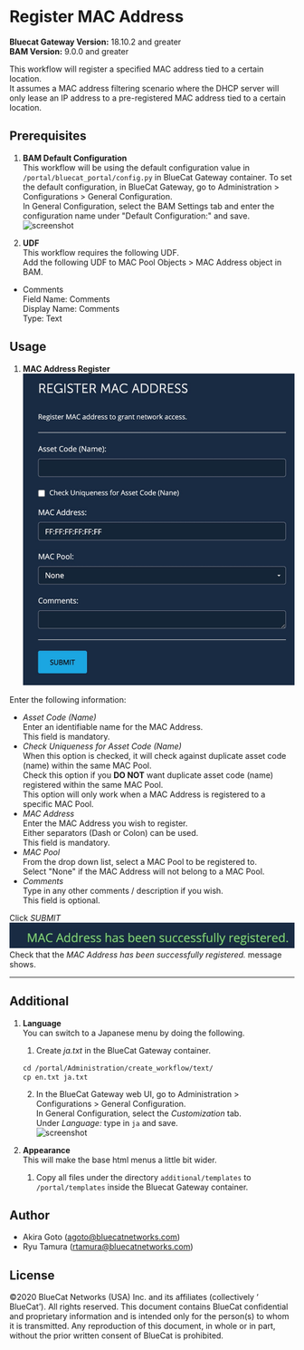 # Register MAC Address  
**Bluecat Gateway Version:** 18.10.2 and greater  
**BAM Version:** 9.0.0 and greater  

This workflow will register a specified MAC address tied to a certain location.  
It assumes a MAC address filtering scenario where the DHCP server will only lease an IP address to a pre-registered MAC address tied to a certain location.  

## Prerequisites
1. **BAM Default Configuration**  
This workflow will be using the default configuration value in `/portal/bluecat_portal/config.py` in BlueCat Gateway container.  To set the default configuration, in BlueCat Gateway, go to Administration > Configurations > General Configuration.  
In General Configuration, select the BAM Settings tab and enter the configuration name under "Default Configuration:" and save.  
![screenshot](img/BAM_default_settings.jpg?raw=true "BAM_default_settings")  

2. **UDF**  
This workflow requires the following UDF.  
Add the following UDF to MAC Pool Objects > MAC Address object in BAM.  
  - Comments    
  Field Name: Comments   
  Display Name: Comments  
  Type: Text  


## Usage   

1. **MAC Address Register**  
![screenshot](img/mac_address_reg1.jpg?raw=true "mac_address_reg1")  

Enter the following information:  
- *Asset Code (Name)*  
Enter an identifiable name for the MAC Address.  
This field is mandatory.   
- *Check Uniqueness for Asset Code (Name)*  
When this option is checked, it will check against duplicate asset code (name) within the same MAC Pool.  
Check this option if you **DO NOT** want duplicate asset code (name) registered within the same MAC Pool.  
This option will only work when a MAC Address is registered to a specific MAC Pool.  
- *MAC Address*  
Enter the MAC Address you wish to register.  
Either separators (Dash or Colon) can be used.  
This field is mandatory.    
- *MAC Pool*  
From the drop down list, select a MAC Pool to be registered to.  
Select "None" if the MAC Address will not belong to a MAC Pool.  
- *Comments*  
Type in any other comments / description if you wish.  
This field is optional.    

Click *SUBMIT*  
![screenshot](img/mac_address_reg2.jpg?raw=true "mac_address_reg2")  
Check that the *MAC Address has been successfully registered.* message shows.  
 

---

## Additional  

1. **Language**  
You can switch to a Japanese menu by doing the following.  
    1. Create *ja.txt* in the BlueCat Gateway container.  
    ```
    cd /portal/Administration/create_workflow/text/  
    cp en.txt ja.txt  
    ```  
    2. In the BlueCat Gateway web UI, go to Administration > Configurations > General Configuration.   
    In General Configuration, select the *Customization* tab.  
    Under *Language:* type in `ja` and save.  
    ![screenshot](img/langauge_ja.jpg?raw=true "langauge_ja")  

2. **Appearance**  
This will make the base html menus a little bit wider.  
    1. Copy all files under the directory `additional/templates` to `/portal/templates` inside the Bluecat Gateway container.

## Author    
- Akira Goto (agoto@bluecatnetworks.com)  
- Ryu Tamura (rtamura@bluecatnetworks.com)    

## License
©2020 BlueCat Networks (USA) Inc. and its affiliates (collectively ‘ BlueCat’). All rights reserved. This document contains BlueCat confidential and proprietary information and is intended only for the person(s) to whom it is transmitted. Any reproduction of this document, in whole or in part, without the prior written consent of BlueCat is prohibited.
